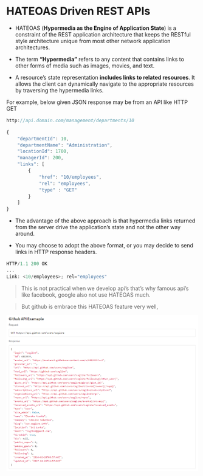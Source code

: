 # HATEOAS Driven REST APIs

* HATEOAS (**Hypermedia as the Engine of Application State**) is a constraint of the REST application architecture that keeps the RESTful style architecture unique from most other network application architectures. 

* The term **“Hypermedia”** refers to any content that contains links to other forms of media such as images, movies, and text.

* A resource’s state representation **includes links to related resources**. It allows the client can dynamically navigate to the appropriate resources by traversing the hypermedia links.

For example, below given JSON response may be from an API like HTTP GET 
``` javascript
http://api.domain.com/management/departments/10
```
``` javascript
{
    "departmentId": 10,
    "departmentName": "Administration",
    "locationId": 1700,
    "managerId": 200,
    "links": [
        {
            "href": "10/employees",
            "rel": "employees",
            "type" : "GET"
        }
    ]
}
```

<!-- In the preceding example, the response returned by the server contains hypermedia links to employee resources 10/employees, which can be traversed by the client to read employees belonging to the department. -->

* The advantage of the above approach is that hypermedia links returned from the server drive the application’s state and not the other way around.

<!-- There is no universally accepted format for representing links between two resources in JSON.  -->

* You may choose to adopt the above format, or you may decide to send links in HTTP response headers.

``` javascript
HTTP/1.1 200 OK
...
Link: <10/employees>; rel="employees"

```

> This is not practical when we develop api’s that’s why famous api’s like facebook, google also not use HATEOAS much.

> But github is embrace this HATEOAS feature very well,


![alt hateoas-github.png](../src/images/hateoas-github.png "hateoas-github.png")

<!-- ![logo](https://docsify.js.org/_media/icon.svg ':size=100') -->

<!-- Both are absolutely valid solutions. -->

<!-- HATEOAS Implementation
In the real world, when you visit a website – you hit its homepage. It presents some snapshots and links to other sections of websites. You click on them, and then you get more information along with more related links that are relevant to the context.

Similar to a human’s interaction with a website, a REST client hits an initial API URI and uses the server-provided links to dynamically discover available actions and access the resources it needs. The client need not have prior knowledge of the service or the different steps involved in a workflow. Additionally, the clients no longer have to hard code the URI structures for various resources. HATEOAS allows the server to make URI changes as the API evolves without breaking the clients.

Above API interaction is possible using HATEOAS only.

Each REST framework provides it’s own way on creating the HATEOAS links using framework capabilities e.g. in this RESTEasy HATEOAS tutorial, links are part of resource model classes which is transferred as resource state to the client.

HATEOAS References
The following are the two popular formats for specifying JSON REST API hypermedia links:

RFC 5988 (web linking)
RFC 5988 puts forward a framework for building links that defines the relation between resources on the web. Each link in RFC 5988 contains the following properties:

Target URI: Each link should contain a target Internationalized Resource Identifiers (IRIs). This is represented by the href attribute.

Link relation type: The link relation type describes how the current context (source) is related to the target resource. This is represented by the rel attribute.

Attributes for target IRI: The attributes for a link include hreflang, media, title, and type, and any extension link parameters.

JSON Hypermedia API Language (HAL)
JSON HAL is a promising proposal that sets the conventions for expressing hypermedia controls, such as links, with JSON or XML. It is in the draft stage at this time.

The two associated MIME types are

media type: application/hal+xml 
media type: application/hal+json
Each link in HAL may contain the following properties:

Target URI: It indicates the target resource URI. This is represented by the href attribute.
Link relation: The link relation type describes how the current context is related to the target resource. This is represented by the rel attribute.
Type: This indicates the expected resource media type. This is represented by the type attribute.

There is no right or wrong in choosing a hypermedia link format for your application. You should pick up a format that meets most of your use case requirements and stick to it. -->